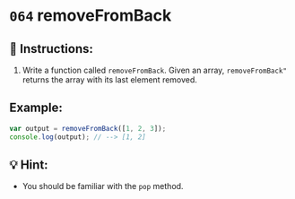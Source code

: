 # `064` removeFromBack

## 📝 Instructions:

1. Write a function called `removeFromBack`. Given an array, `removeFromBack"` returns the array with its last element removed.

## Example:
 
```Javascript
var output = removeFromBack([1, 2, 3]);
console.log(output); // --> [1, 2]
```

## 💡 Hint:

+ You should be familiar with the `pop` method.